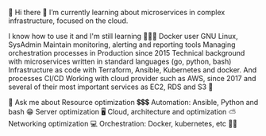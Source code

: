 🤖 Hi there 
🌿 I’m currently learning about microservices in complex infrastructure, focused on the cloud. 


I know how to use it and I'm still learning 👨🏾‍🏫
Docker user
GNU Linux, SysAdmin
Maintain monitoring, alerting and reporting tools
Managing orchestration processes in Production since 2015 
Technical background with microservices written in standard languages (go, python, bash)
Infrastructure as code with Terraform, Ansible, Kubernetes and docker. And processes CI/CD
Working with cloud provider such as AWS, since 2017 and several of their most important services as EC2, RDS and S3 💾

💬 Ask me about
Resource optimization 💲💲💲
Automation: Ansible, Python and bash 😁
Server optimization 🖥️
Cloud, architecture and optimization ⛅
Networking optimization 💻
Orchestration: Docker, kubernetes, etc 🐳⚓
